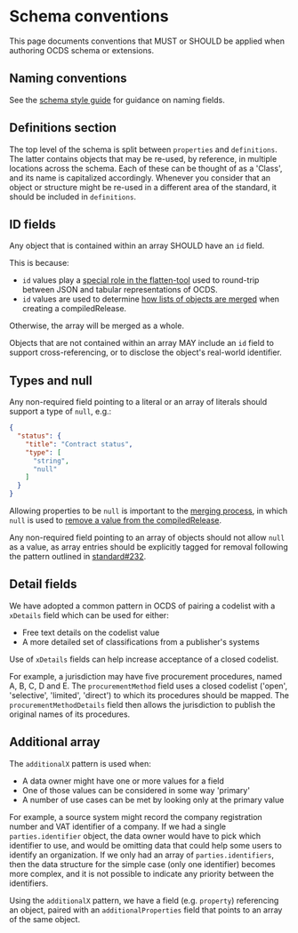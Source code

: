 # Schema conventions

This page documents conventions that MUST or SHOULD be applied when authoring OCDS schema or extensions.

## Naming conventions

See the [schema style guide](../../meta/style_guide) for guidance on naming fields.

## Definitions section

The top level of the schema is split between `properties` and `definitions`. The latter contains objects that may be re-used, by reference, in multiple locations across the schema. Each of these can be thought of as a 'Class', and its name is capitalized accordingly. Whenever you consider that an object or structure might be re-used in a different area of the standard, it should be included in `definitions`.

## ID fields

Any object that is contained within an array SHOULD have an `id` field.

This is because:

* `id` values play a [special role in the flatten-tool](http://flatten-tool.readthedocs.io/en/latest/unflatten/#relationships-using-identifiers) used to round-trip between JSON and tabular representations of OCDS.
* `id` values are used to determine [how lists of objects are merged](http://standard.open-contracting.org/latest/en/schema/merging/#identifier-merge) when creating a compiledRelease.

Otherwise, the array will be merged as a whole.

Objects that are not contained within an array MAY include an `id` field to support cross-referencing, or to disclose the object's real-world identifier.

## Types and null

Any non-required field pointing to a literal or an array of literals should support a type of `null`, e.g.:

```json
{ 
  "status": {
    "title": "Contract status",
    "type": [
      "string",
      "null"
    ]
  }
}
```

Allowing properties to be `null` is important to the [merging process](http://standard.open-contracting.org/latest/en/schema/merging/), in which `null` is used to [remove a value from the compiledRelease](http://standard.open-contracting.org/latest/en/schema/reference/#emptying-fields-and-values).

Any non-required field pointing to an array of objects should not allow `null` as a value, as array entries should be explicitly tagged for removal following the pattern outlined in [standard#232](https://github.com/open-contracting/standard/issues/232).

## Detail fields

We have adopted a common pattern in OCDS of pairing a codelist with a `xDetails` field which can be used for either:

* Free text details on the codelist value
* A more detailed set of classifications from a publisher's systems

Use of `xDetails` fields can help increase acceptance of a closed codelist.

For example, a jurisdiction may have five procurement procedures, named A, B, C, D and E. The `procurementMethod` field uses a closed codelist ('open', 'selective', 'limited', 'direct') to which its procedures should be mapped. The `procurementMethodDetails` field then allows the jurisdiction to publish the original names of its procedures.

## Additional array

The `additionalX` pattern is used when:

* A data owner might have one or more values for a field
* One of those values can be considered in some way 'primary'
* A number of use cases can be met by looking only at the primary value

For example, a source system might record the company registration number and VAT identifier of a company. If we had a single `parties.identifier` object, the data owner would have to pick which identifier to use, and would be omitting data that could help some users to identify an organization. If we only had an array of `parties.identifiers`, then the data structure for the simple case (only one identifier) becomes more complex, and it is not possible to indicate any priority between the identifiers. 

Using the `additionalX` pattern, we have a field (e.g. `property`) referencing an object, paired with an `additionalProperties` field that points to an array of the same object. 
